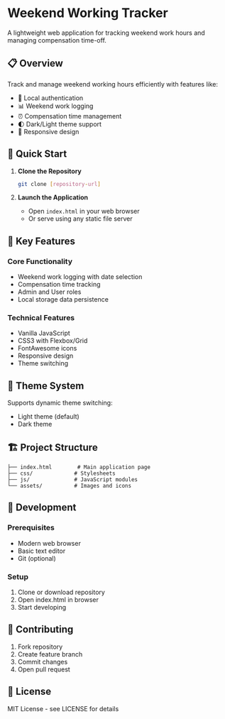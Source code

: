 # Weekend Working Tracker

A lightweight web application for tracking weekend work hours and managing compensation time-off.

## 📋 Overview

Track and manage weekend working hours efficiently with features like:
- 🔐 Local authentication
- 📊 Weekend work logging
- ⏰ Compensation time management
- 🌓 Dark/Light theme support
- 📱 Responsive design

## 🚀 Quick Start

1. **Clone the Repository**
   ```bash
   git clone [repository-url]
   ```

2. **Launch the Application**
   - Open `index.html` in your web browser
   - Or serve using any static file server

## 🎯 Key Features

### Core Functionality
- Weekend work logging with date selection
- Compensation time tracking
- Admin and User roles
- Local storage data persistence

### Technical Features
- Vanilla JavaScript
- CSS3 with Flexbox/Grid
- FontAwesome icons
- Responsive design
- Theme switching

## 🎨 Theme System

Supports dynamic theme switching:
- Light theme (default)
- Dark theme

## 🏗️ Project Structure

```
├── index.html        # Main application page
├── css/             # Stylesheets
├── js/              # JavaScript modules
└── assets/          # Images and icons
```

## 🔧 Development

### Prerequisites
- Modern web browser
- Basic text editor
- Git (optional)

### Setup
1. Clone or download repository
2. Open index.html in browser
3. Start developing

## 📝 Contributing

1. Fork repository
2. Create feature branch
3. Commit changes
4. Open pull request

## 📄 License

MIT License - see LICENSE for details
